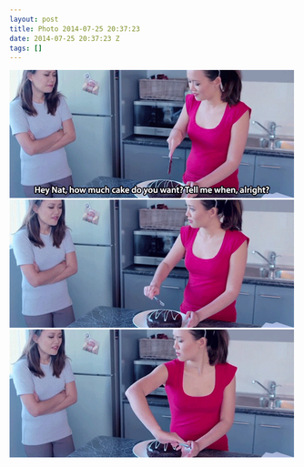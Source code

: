 ```yaml
---
layout: post
title: Photo 2014-07-25 20:37:23
date: 2014-07-25 20:37:23 Z
tags: []
---
```

![](/media/2014/07/92855422064_0.gif)
![](/media/2014/07/92855422064_1.gif)
![](/media/2014/07/92855422064_2.gif)
